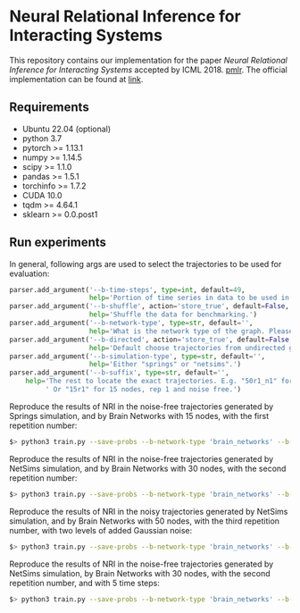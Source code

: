 # Neural Relational Inference for Interacting Systems

This repository contains our implementation for the paper *Neural Relational Inference for Interacting Systems* accepted by ICML 2018. [pmlr](https://proceedings.mlr.press/v80/kipf18a/kipf18a.pdf). The official implementation can be found at [link](https://github.com/ethanfetaya/NRI).

## Requirements

- Ubuntu 22.04 (optional)
- python 3.7
- pytorch >= 1.13.1
- numpy >= 1.14.5
- scipy >= 1.1.0
- pandas >= 1.5.1
- torchinfo >= 1.7.2
- CUDA 10.0
- tqdm >= 4.64.1
- sklearn >= 0.0.post1



## Run experiments

In general, following args are used to select the trajectories to be used for evaluation:

```python
parser.add_argument('--b-time-steps', type=int, default=49,
                    help='Portion of time series in data to be used in benchmarking. Min = 5, Max = 49')
parser.add_argument('--b-shuffle', action='store_true', default=False,
                    help='Shuffle the data for benchmarking.')
parser.add_argument('--b-network-type', type=str, default='',
                    help='What is the network type of the graph. Please choose from: "brain_networks", "chemical_reaction_networks_in_atmosphere", "food_webs", "gene_coexpression_networks", "gene_regulatory_networks", "intercellular_networks", "landscape_networks", "man-made_organic_reaction_networks", "reaction_networks_inside_living_organism", "social_networks", "vascular_networks".')
parser.add_argument('--b-directed', action='store_true', default=False,
                    help='Default choose trajectories from undirected graphs. Use default only when running experiments on trajectories with gene_coexpression_networks and landscape_networks.')
parser.add_argument('--b-simulation-type', type=str, default='',
                    help='Either "springs" or "netsims".')
parser.add_argument('--b-suffix', type=str, default='',
    help='The rest to locate the exact trajectories. E.g. "50r1_n1" for 50 nodes, rep 1 and noise level 1.'
         ' Or "15r1" for 15 nodes, rep 1 and noise free.')
```



Reproduce the results of NRI in the noise-free trajectories generated by Springs simulation, and by Brain Networks with 15 nodes, with the first repetition number:

```bash
$> python3 train.py --save-probs --b-network-type 'brain_networks' --b-directed --b-simulation-type 'springs' --b-suffix '15r1' --epochs 600 --b-shuffle
```

Reproduce the results of NRI in the noise-free trajectories generated by NetSims simulation, and by Brain Networks with 30 nodes, with the second repetition number:

```bash
$> python3 train.py --save-probs --b-network-type 'brain_networks' --b-directed --b-simulation-type 'netsims' --b-suffix '30r2' --epochs 600 --b-shuffle
```

Reproduce the results of NRI in the noisy trajectories generated by NetSims simulation, and by Brain Networks with 50 nodes, with the third repetition number, with two levels of added Gaussian noise:

```bash
$> python3 train.py --save-probs --b-network-type 'brain_networks' --b-directed --b-simulation-type 'netsims' --b-suffix '50r3_n2' --epochs 600
```

Reproduce the results of NRI in the noise-free trajectories generated by NetSims simulation, by Brain Networks with 30 nodes, with the second repetition number, and with 5 time steps:

```bash
$> python3 train.py --save-probs --b-network-type 'brain_networks' --b-directed --b-simulation-type 'netsims' --b-suffix '30r2' --epochs 600 --b-time-steps 5 --b-shuffle
```

